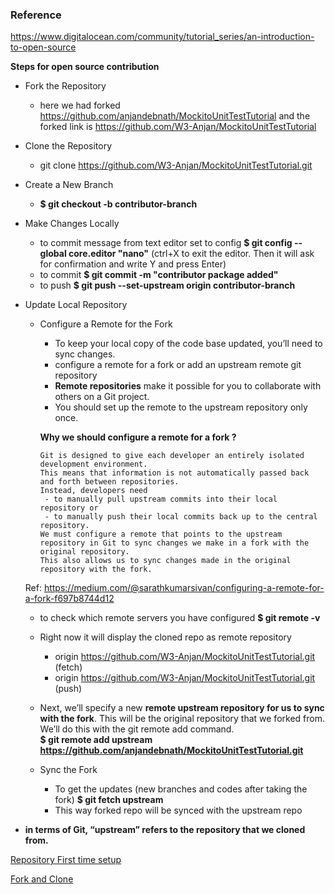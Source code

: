 ### Reference 
https://www.digitalocean.com/community/tutorial_series/an-introduction-to-open-source

**Steps for open source contribution**

- Fork the Repository 
   - here we had forked https://github.com/anjandebnath/MockitoUnitTestTutorial and the forked link is https://github.com/W3-Anjan/MockitoUnitTestTutorial
   
- Clone the Repository
   - git clone https://github.com/W3-Anjan/MockitoUnitTestTutorial.git
   
- Create a New Branch
   - **$ git checkout -b contributor-branch**
   
- Make Changes Locally
   - to commit message from text editor set to config **$ git config --global core.editor "nano"**
      (ctrl+X to exit the editor. Then it will ask for confirmation and write Y and press Enter)
   - to commit **$ git commit -m "contributor package added"**
   - to push **$ git push --set-upstream origin contributor-branch** 
   
- Update Local Repository

  - Configure a Remote for the Fork
  
    - To keep your local copy of the code base updated, you’ll need to sync changes.
    - configure a remote for a fork or add an upstream remote git repository
    - **Remote repositories** make it possible for you to collaborate with others on a Git project. 
    - You should set up the remote to the upstream repository only once.
    
    **Why we should configure a remote for a fork ?**
    
    
        Git is designed to give each developer an entirely isolated development environment. 
        This means that information is not automatically passed back and forth between repositories. 
        Instead, developers need 
         - to manually pull upstream commits into their local repository or 
         - to manually push their local commits back up to the central repository. 
        We must configure a remote that points to the upstream repository in Git to sync changes we make in a fork with the original repository. 
        This also allows us to sync changes made in the original repository with the fork.
        
   Ref: https://medium.com/@sarathkumarsivan/configuring-a-remote-for-a-fork-f697b8744d12
   
   - to check which remote servers you have configured **$ git remote -v**
   - Right now it will display the cloned repo as remote repository
      - origin  https://github.com/W3-Anjan/MockitoUnitTestTutorial.git (fetch)
      - origin  https://github.com/W3-Anjan/MockitoUnitTestTutorial.git (push)
   - Next, we’ll specify a new **remote upstream repository for us to sync with the fork**. 
     This will be the original repository that we forked from. We’ll do this with the git remote add command.  
     **$ git remote add upstream https://github.com/anjandebnath/MockitoUnitTestTutorial.git**
     
  - Sync the Fork 
  
    - To get the updates (new branches and codes after taking the fork) **$ git fetch upstream**
    - This way forked repo will be synced with the upstream repo



       




- **in terms of Git, “upstream” refers to the repository that we cloned from.**

[Repository First time setup](https://github.com/W3-Anjan/GitManagement/blob/feature/new-branchV2/img/git-and-github-initial-setup.png)

[Fork and Clone](https://github.com/W3-Anjan/GitManagement/blob/feature/new-branchV2/img/upstream-origin-local.png)


